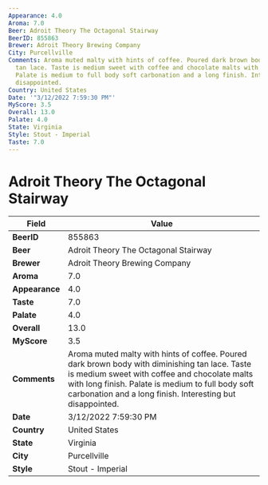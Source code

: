 ```yaml
---
Appearance: 4.0
Aroma: 7.0
Beer: Adroit Theory The Octagonal Stairway
BeerID: 855863
Brewer: Adroit Theory Brewing Company
City: Purcellville
Comments: Aroma muted malty with hints of coffee. Poured dark brown body with diminishing
  tan lace. Taste is medium sweet with coffee and chocolate malts with long finish.
  Palate is medium to full body soft carbonation and a long finish. Interesting but
  disappointed.
Country: United States
Date: '"3/12/2022 7:59:30 PM"'
MyScore: 3.5
Overall: 13.0
Palate: 4.0
State: Virginia
Style: Stout - Imperial
Taste: 7.0
---
```


# Adroit Theory The Octagonal Stairway

| Field         | Value |
|---------------|-------|
| **BeerID** | 855863 |
| **Beer** | Adroit Theory The Octagonal Stairway |
| **Brewer** | Adroit Theory Brewing Company |
| **Aroma** | 7.0 |
| **Appearance** | 4.0 |
| **Taste** | 7.0 |
| **Palate** | 4.0 |
| **Overall** | 13.0 |
| **MyScore** | 3.5 |
| **Comments** | Aroma muted malty with hints of coffee. Poured dark brown body with diminishing tan lace. Taste is medium sweet with coffee and chocolate malts with long finish. Palate is medium to full body soft carbonation and a long finish. Interesting but disappointed. |
| **Date** | 3/12/2022 7:59:30 PM |
| **Country** | United States |
| **State** | Virginia |
| **City** | Purcellville |
| **Style** | Stout - Imperial |
